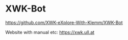 # XWK-Bot

https://github.com/XWK-eXplore-With-Klemm/XWK-Bot

Website with manual etc: https://xwk.ull.at
